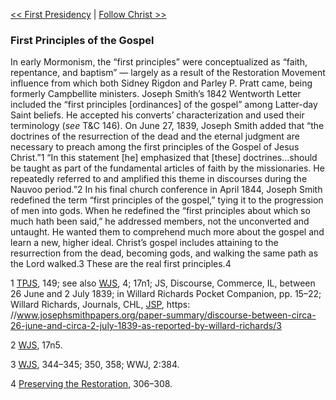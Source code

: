 [<< First Presidency](First%20Presidency.md)  |  [Follow Christ >>](Follow%20Christ.md)

### First Principles of the Gospel
In early Mormonism, the “first principles” were conceptualized as “faith, repentance, and baptism” — largely as a result of the Restoration Movement influence from which both Sidney Rigdon and Parley P. Pratt came, being formerly Campbellite ministers. Joseph Smith’s 1842 Wentworth Letter included the “first principles [ordinances] of the gospel” among Latter-day Saint beliefs. He accepted his converts’ characterization and used their terminology (*see* T&C 146). On June 27, 1839, Joseph Smith added that “the doctrines of the resurrection of the dead and the eternal judgment are necessary to preach among the first principles of the Gospel of Jesus Christ.”1 “In this statement [he] emphasized that [these] doctrines…should be taught as part of the fundamental articles of faith by the missionaries. He repeatedly referred to and amplified this theme in discourses during the Nauvoo period.”2 In his final church conference in April 1844, Joseph Smith redefined the term “first principles of the gospel,” tying it to the progression of men into gods. When he redefined the “first principles about which so much hath been said,” he addressed members, not the unconverted and untaught. He wanted them to comprehend much more about the gospel and learn a new, higher ideal. Christ’s gospel includes attaining to the resurrection from the dead, becoming gods, and walking the same path as the Lord walked.3 These are the real first principles.4



1
[TPJS](#), 149; see also [WJS](#), 4; 17n1; JS, Discourse, Commerce, IL, between 26 June and 2 July 1839; in Willard Richards Pocket Companion, pp. 15–22; Willard Richards, Journals, CHL, [JSP](#), https: //www.josephsmithpapers.org/paper-summary/discourse-between-circa-26-june-and-circa-2-july-1839-as-reported-by-willard-richards/3


2
[WJS](#), 17n5.


3
[WJS](#), 344–345; 350, 358; WWJ, 2:384.


4
[Preserving the Restoration](#), 306–308.